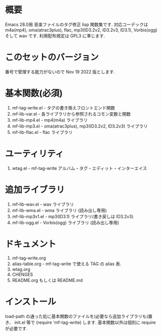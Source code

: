 # 概要

Emacs 28.0用 音楽ファイルのタグ修正 lisp 関数集です.
対応コーデックは m4a(mp4), oma(atrac3plus), flac, mp3(ID3.2v2, ID3.2v3, ID3.1), Vorbis(ogg) そして wav です.
利用配布規定は GPL3 に準じます.

# このセットのバージョン

番号で管理する能力がないので Nov 19 2022 版とします.

# 基本関数(必須)

1.  mf-tag-write.el   - タグの書き換えフロントエンド関数
2.  mf-lib-var.el     - 各ライブラリから参照されるコモン変数と関数
3.  mf-lib-mp4.el     - mp4(m4a) ライブラリ
4.  mf-lib-mp3.el     - oma(atrac3plus), mp3(ID3.2v2, ID3.2v3) ライブラリ
5.  mf-lib-flac.el    - flac ライブラリ

# ユーティリティ

1.  wtag.el           - mf-tag-write アルバム・タグ・エディット・インターエイス

# 追加ライブラリ

1.  mf-lib-wav.el     - wav ライブラリ
2.  mf-lib-wma.el     - wma ライブラリ (読み出し専用)
3.  mf-lib-mp3v1.el   - mp3(ID3.1) ライブラリ(書き戻しは ID3.2v3)
4.  mf-lib-ogg.el     - Vorbis(ogg) ライブラリ (読み出し専用)

# ドキュメント

1.  mf-tag-write.org
2.  alias-table.org - mf-tag-write で使える TAG の alias 表.
3.  wtag.org
4.  CHENGES
5.  README.org もしくは README.md

# インストール

load-path の通った処に基本関数のファイルを(必要なら追加ライブラリも)置き、
init.el 等で (require 'mf-tag-write) します.
基本関数以外は個別に require が必要です.
